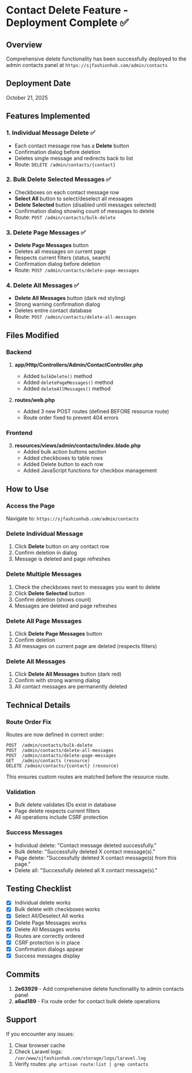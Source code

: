 # Contact Delete Feature - Deployment Complete ✅

## Overview
Comprehensive delete functionality has been successfully deployed to the admin contacts panel at `https://sjfashionhub.com/admin/contacts`

## Deployment Date
October 21, 2025

## Features Implemented

### 1. Individual Message Delete ✅
- Each contact message row has a **Delete** button
- Confirmation dialog before deletion
- Deletes single message and redirects back to list
- Route: `DELETE /admin/contacts/{contact}`

### 2. Bulk Delete Selected Messages ✅
- Checkboxes on each contact message row
- **Select All** button to select/deselect all messages
- **Delete Selected** button (disabled until messages selected)
- Confirmation dialog showing count of messages to delete
- Route: `POST /admin/contacts/bulk-delete`

### 3. Delete Page Messages ✅
- **Delete Page Messages** button
- Deletes all messages on current page
- Respects current filters (status, search)
- Confirmation dialog before deletion
- Route: `POST /admin/contacts/delete-page-messages`

### 4. Delete All Messages ✅
- **Delete All Messages** button (dark red styling)
- Strong warning confirmation dialog
- Deletes entire contact database
- Route: `POST /admin/contacts/delete-all-messages`

## Files Modified

### Backend
1. **app/Http/Controllers/Admin/ContactController.php**
   - Added `bulkDelete()` method
   - Added `deletePageMessages()` method
   - Added `deleteAllMessages()` method

2. **routes/web.php**
   - Added 3 new POST routes (defined BEFORE resource route)
   - Route order fixed to prevent 404 errors

### Frontend
3. **resources/views/admin/contacts/index.blade.php**
   - Added bulk action buttons section
   - Added checkboxes to table rows
   - Added Delete button to each row
   - Added JavaScript functions for checkbox management

## How to Use

### Access the Page
Navigate to: `https://sjfashionhub.com/admin/contacts`

### Delete Individual Message
1. Click **Delete** button on any contact row
2. Confirm deletion in dialog
3. Message is deleted and page refreshes

### Delete Multiple Messages
1. Check the checkboxes next to messages you want to delete
2. Click **Delete Selected** button
3. Confirm deletion (shows count)
4. Messages are deleted and page refreshes

### Delete All Page Messages
1. Click **Delete Page Messages** button
2. Confirm deletion
3. All messages on current page are deleted (respects filters)

### Delete All Messages
1. Click **Delete All Messages** button (dark red)
2. Confirm with strong warning dialog
3. All contact messages are permanently deleted

## Technical Details

### Route Order Fix
Routes are now defined in correct order:
```
POST  /admin/contacts/bulk-delete
POST  /admin/contacts/delete-all-messages
POST  /admin/contacts/delete-page-messages
GET   /admin/contacts (resource)
DELETE /admin/contacts/{contact} (resource)
```

This ensures custom routes are matched before the resource route.

### Validation
- Bulk delete validates IDs exist in database
- Page delete respects current filters
- All operations include CSRF protection

### Success Messages
- Individual delete: "Contact message deleted successfully."
- Bulk delete: "Successfully deleted X contact message(s)."
- Page delete: "Successfully deleted X contact message(s) from this page."
- Delete all: "Successfully deleted all X contact message(s)."

## Testing Checklist

- [x] Individual delete works
- [x] Bulk delete with checkboxes works
- [x] Select All/Deselect All works
- [x] Delete Page Messages works
- [x] Delete All Messages works
- [x] Routes are correctly ordered
- [x] CSRF protection is in place
- [x] Confirmation dialogs appear
- [x] Success messages display

## Commits

1. **2e63929** - Add comprehensive delete functionality to admin contacts panel
2. **a6ad189** - Fix route order for contact bulk delete operations

## Support

If you encounter any issues:
1. Clear browser cache
2. Check Laravel logs: `/var/www/sjfashionhub.com/storage/logs/laravel.log`
3. Verify routes: `php artisan route:list | grep contacts`

